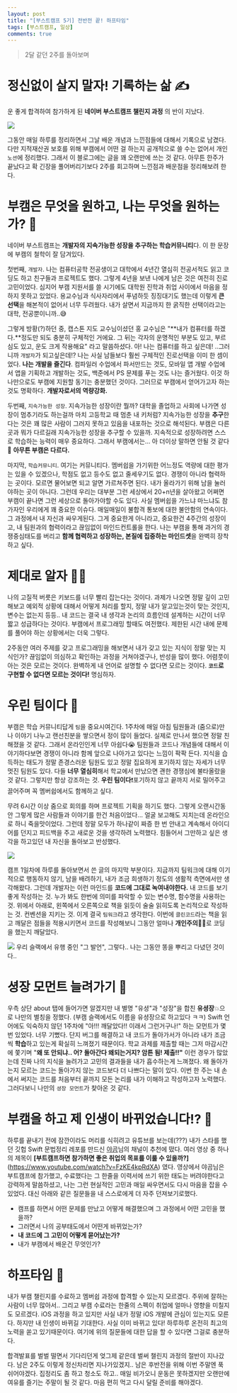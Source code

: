 ```yaml
---
layout: post
title: "[부스트캠프 5기] 전반전 끝! 하프타임"
tags: [부스트캠프, 일상]
comments: true
---
```


> 2달 같던 2주를 돌아보며  

# 정신없이 살지 말자! 기록하는 삶 ✍️

운 좋게 합격하여 참가하게 된 **네이버 부스트캠프 챌린지 과정** 의 반이 지났다.  

<img src="https://user-images.githubusercontent.com/35067611/89651441-e72cff00-d8fe-11ea-981a-080b093153e2.png">  

그동안 매일 하루를 정리하면서 그날 배운 개념과 느낀점들에 대해서 기록으로 남겼다. 다만 지적재산권 보호를 위해 부캠에서 어떤 걸 하는지 공개적으로 쓸 수는 없어서 개인 `노션`에 정리했다. 그래서 이 블로그에는 글을 꽤 오랜만에 쓰는 것 같다. 아무튼 한주가 끝났다고 확 긴장을 풀어버리기보다 2주를 회고하며 느낀점과 배운점을 정리해보려 한다.  

# 부캠은 무엇을 원하고, 나는 무엇을 원하는가? 🤔

네이버 부스트캠프는 **개발자의 지속가능한 성장을 추구하는 학습커뮤니티**다. 이 한 문장에 부캠의 철학이 잘 담겨있다.  

첫번째, `개발자`.  나는 컴퓨터공학 전공생이고 대학에서 4년간 열심히 전공서적도 읽고 코딩도 하고 친구들과 프로젝트도 했다. 그렇게 4년을 보낸 나에게 남은 것은 여전히 진로고민이었다. 심지어 부캠 지원서를 쓸 시기에도 대학원 진학과 취업 사이에서 마음을 정하지 못하고 있었다. 용교수님과 식사자리에서 푸념하듯 징징대기도 했는데 이렇게 **큰 선택**을 해본적이 없어서 너무 두려웠다. 내가 살면서 지금까지 한 굵직한 선택이라고는 대학, 전공뿐이니까..😅  

그렇게 방황(?)하던 중, 캡스톤 지도 교수님이셨던 홍 교수님은 "**내가 컴퓨터를 하겠다.**정도만 되도 충분히 구체적인 거에요. 그 뒤는 각자의 운명적인 부분도 있고, 부르심도 있고, 운도 크게 작용해요" 라고 말씀하셨다. 아! 나는 컴퓨터를 하고 싶은데! ..그러니까 `개발자`가 되고싶은데!? 나는 사실 남들보다 훨씬 구체적인 진로선택을 이미 한 셈이었다. **나는 개발을 즐긴다**. 컴파일러 수업에서 파서만드는 것도, 모바일 앱 개발 수업에서 앱을 기획하고 개발하는 것도, 백준에서 PS 문제를 푸는 것도 나는 즐거웠다. 이것 하나만으로도 부캠에 지원할 동기는 충분했던 것이다. 그러므로 부캠에서 얻어가고자 하는 것도 명확하다. **개발자로서의 역량강화.**  

두번째, `지속가능한 성장`. 지속가능한 성장이란 뭘까? 대학을 졸업하고 사회에 나가면 성장이 멈추기라도 하는걸까 마치 고등학교 때 멈춘 내 키처럼? 지속가능한 성장을 **추구**한다는 것은 꽤 많은 사람이 그러지 못하고 있음을 내포하는 것으로 해석된다. 부캠은 다른 곳과 뭐가 다르길래 지속가능한 성장을 추구할 수 있을까. 지속적으로 성장하려면 스스로 학습하는 능력이 매우 중요하다. 그래서 부캠에서는... 아 더이상 말하면 안될 것 같다🤫 **아무튼 부캠은 다르다.**  

마지막, `학습커뮤니티`. 여기는 커뮤니티다. 멤버쉽을 가기위한 어느정도 역량에 대한 평가는 있을 수 있겠으나, 학점도 없고 등수도 없고 줄세우기도 없다. 경쟁이 아니라 협력하는 곳이다. 모르면 물어보면 되고 알면 가르쳐주면 된다. 내가 올라가기 위해 남을 눌러야하는 곳이 아니다. 그런데 우리는 대부분 그런 세상에서 20+n년을 살아왔고 어쩌면 부캠이 끝나면 그런 세상으로 돌아가야할 수도 있다. 사실 멤버쉽을 가느냐 마느냐도 참가자인 우리에게 꽤 중요한 이슈다. 매일매일이 불합격 통보에 대한 불안함의 연속이다. 그 과정에서 내 자신과 싸우게된다. 그게 중요한게 아니라고, 중요한건 4주간의 성장이고, 내 팀원과의 협력이라고 끊임없이 마인드컨트롤을 한다. 나는 부캠을 통해 과거의 경쟁중심태도를 버리고 **함께 협력하고 성장하는, 본질에 집중하는 마인드셋**을 완벽히 장착하고 싶다.  

# 제대로 알자 👨‍💻

나의 고질적 버릇은 키보드를 너무 빨리 잡는다는 것이다. 과제가 나오면 정말 깊이 고민해보고 예외적 상황에 대해서 어떻게 처리를 할지, 정말 내가 알고있는것이 맞는 것인지, 변수는 없는지 등등.. 내 코드는 결국 내 생각과 논리의 흐름인데 설계하는 시간이 너무 짧고 성급하다는 것이다. 부캠에서 프로그래밍 할때도 여전했다. 제한된 시간 내에 문제를 풀어야 하는 상황에서는 더욱 그렇다.  

2주동안 여러 주제를 갖고 프로그래밍을 해보면서 내가 갖고 있는 지식이 정말 맞는 지식인가? 끊임없이 의심하고 확인하는 과정을 거쳐야겠구나, 반성을 많이 했다. 어렴풋이 아는 것은 모르는 것이다. 완벽하게 내 언어로 설명할 수 없다면 모르는 것이다. **`코드`로 구현할 수 없다면 모르는 것이다!** 명심하자.  

# 우린 팀이다 👊

부캠은 학습 커뮤니티답게 `팀`을 중요시여긴다. 1주차에 매일 아침 팀원들과 (줌으로)만나 이야기 나누고 랜선친분을 쌓으면서 정이 많이 들었다. 실제로 만나서 했으면 정말 친해졌을 것 같다. 그래서 온라인인게 너무 아쉽다😭 팀원들과 코드나 개념들에 대해서 이야기하다보면 경쟁이 아니라 함께 앞으로 나아가고 있다는 느낌이 팍팍 든다. 지식을 습득하는 태도가 정말 존경스러운 팀원도 있고 정말 집요하게 포기하지 않는 자세가 너무 멋진 팀원도 있다. 다들 **너무 열심히**해서 학교에서 만났으면 괜한 경쟁심에 불타올랐을 것 같다. 그렇지만 항상 강조하는 것. **우린 팀이다**❗포기하지 않고 끝까지 서로 밀어주고 끌어주며 꼭 멤버쉽에서도 함께하고 싶다.

무려 6시간 이상 줌으로 회의를 하며 프로젝트 기획을 하기도 했다. 그렇게 오랜시간동안 그렇게 많은 사람들과 이야기를 한건 처음이었다... 얼굴 보고해도 지치는데 온라인으로 하니 죽을맛이었다. 그런데 정말 모두가 하나같이 짜증 한 번 안내고 계속해서 아이디어를 던지고 피드백을 주고 새로운 것을 생각하려 노력했다. 힘들어서 그만하고 싶은 생각을 하고있던 내 자신을 돌아보고 반성했다.

<img src="https://user-images.githubusercontent.com/35067611/89651432-e4320e80-d8fe-11ea-95f4-ddfe58b22fea.png">  

캠프 1일차에 하루를 돌아보면서 쓴 글의 마지막 부분이다. 지금까지 팀워크에 대해 이기적으로 행동하지 않기, 남을 배려하기, 내가 조금 희생하기 정도의 생활적 측면에서만 생각해왔다. 그런데 개발자는 이런 마인드를 **코드에 그대로 녹여내야한다.** 내 코드를 보기 좋게 작성하는 것. 누가 봐도 한번에 의미를 파악할 수 있는 변수명, 함수명을 사용하는 것. 위에서 아래로, 왼쪽에서 오른쪽으로 책을 읽듯이 술술 읽히도록 논리적으로 작성하는 것. 컨벤션을 지키는 것. 이게 결국 `팀워크`라고 생각한다. 이번에 `클린코드`라는 책을 읽고 깨달은 점들을 적용시키면서 코드를 작성해보니 그동안 얼마나 **개인주의**💁‍♂️로 코딩을 했는지 깨달았다.  

<img src="https://user-images.githubusercontent.com/35067611/89651444-e85e2c00-d8fe-11ea-9634-b415e9d4f74e.png">
우리 슬랙에서 유행 중인 "그 발언", 그렇다.. 나는 그동안 똥을 뿌리고 다녔던 것이다..

# 셩장 모먼트 늘려가기 🌱

우측 상단 about 탭에 들어가면 알겠지만 내 별명 "유셩"과 "성장"을 합친 **유셩장**💥으로 나만의 별칭을 정했다. (부캠 슬랙에서도 이름을 유셩장으로 하고있다 ㅋㅋ) Swift 언어에도 익숙하지 않던 1주차에 "아!!! 깨달았다!! 이래서 그런거구나!" 하는 모먼트가 몇번 있었다. 너무 기뻤다. 단지 버그를 해결하고 내 코드가 돌아가서가 아니라 내가 조금씩 **학습**하고 있는게 확실히 느껴졌기 때문이다. 학교 과제를 제출할 때는 그저 마감시간에 쫓기며 "**왜 또 안되냐.. 어? 돌아간다 왜되는거지? 암튼 됨! 제출!!"** 이런 경우가 많았는데 진짜 나의 지식을 늘려가고 고민의 결과들을 내가 흡수하는게 느껴졌다. 왜 돌아가는지 모르는 코드는 돌아가지 않는 코드보다 더 나쁘다는 말이 있다. 이번 한 주는 내 손에서 써지는 코드를 처음부터 끝까지 모든 논리를 내가 이해하고 작성하고자 노력했다. 그러다보니 나만의 `셩장 모먼트`가 찾아온 것 같다.  

# 부캠을 하고 제 인생이 바뀌었습니다!? 🏃  

하루를 끝내기 전에 잠깐이라도 머리를 식히려고 유튜브를 보는데(???) 내가 스타를 했던 깃헙 Swift 문법정리 레포를 만드신 [야곰](https://www.youtube.com/channel/UCkwWWEv3C-3ToeO57r5LCHQ)님의 채널이 추천에 떴다. 여러 영상 중 하나의 제목이 **[부트캠프하면 참가하면 좋은 취업의 목표를 이룰 수 있을까?]**(https://www.youtube.com/watch?v=FzKE4kpRdXA) 였다. 영상에서 야곰님은 부트캠프에 참가했고, 수료했다는 그 한줄을 이력서에 쓰기 위한 태도는 버려야한다고 강력하게 말씀하셨고, 나는 그런 현실적인 고민과 매일 싸우면서도 다시 마음을 잡을 수 있었다. 대신 아래와 같은 질문들을 내 스스로에게 더 자주 던져보기로했다.  

- 캠프를 하면서 어떤 문제를 만났고 어떻게 해결했으며 그 과정에서 어떤 고민을 했을까?
- 그러면서 나의 공부태도에서 어떤게 바뀌었는가?
- **내 코드에 그 고민이 어떻게 묻어났는가?**
- 내가 부캠에서 배운건 무엇인가?

# 하프타임 🐾

내가 부캠 챌린지를 수료하고 멤버쉽 과정에 합격할 수 있는지 모르겠다. 주위에 잘하는 사람이 너무 많아서.. 그리고 부캠 수료라는 한줄의 스펙이 취업에 얼마나 영향을 미칠지도 모르겠다. iOS 과정을 하고 있지만 사실 내가 정말 iOS 개발에 관심이 있는지도 모른다. 하지만 내 인생이 바뀌길 기대한다. 사실 이미 바뀌고 있다! 하루하루 온전히 최고의 노력을 쏟고 있기때문이다. 여기에 위의 질문들에 대한 답을 할 수 있다면 그걸로 충분하다.

합격발표를 벌벌 떨면서 기다리던게 엊그제 같은데 벌써 챌린지 과정의 절반이 지나갔다. 남은 2주도 이렇게 정신차리면 지나가있겠지.. 남은 후반전을 위해 이번 주말엔 푹 쉬어야겠다. 집정리도 좀 하고 청소도 하고.. 매일 비가오니 운동은 못하겠지만 오랜만에 여유를 즐기는 주말이 될 것 같다. 마음 편히 먹고 다시 달릴 준비를 해야겠다.
